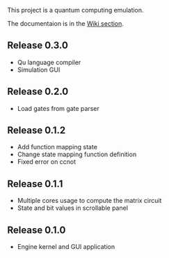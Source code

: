 This project is a quantum computing emulation.

The documentaion is in the [Wiki section](https://github.com/m-marini/qucomp/wiki).

## Release 0.3.0

- Qu language compiler
- Simulation GUI

## Release 0.2.0

- Load gates from gate parser

## Release 0.1.2

- Add function mapping state
- Change state mapping function definition
- Fixed error on ccnot

## Release 0.1.1

- Multiple cores usage to compute the matrix circuit
- State and bit values in scrollable panel

## Release 0.1.0

- Engine kernel and GUI application
